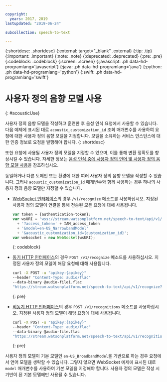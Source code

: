 ```yaml
---

copyright:
  years: 2017, 2019
lastupdated: "2019-06-24"

subcollection: speech-to-text

---
```


{:shortdesc: .shortdesc}
{:external: target="_blank" .external}
{:tip: .tip}
{:important: .important}
{:note: .note}
{:deprecated: .deprecated}
{:pre: .pre}
{:codeblock: .codeblock}
{:screen: .screen}
{:javascript: .ph data-hd-programlang='javascript'}
{:java: .ph data-hd-programlang='java'}
{:python: .ph data-hd-programlang='python'}
{:swift: .ph data-hd-programlang='swift'}

# 사용자 정의 음향 모델 사용
{: #acousticUse}

사용자 정의 음향 모델을 작성하고 훈련한 후 음성 인식 요청에서 사용할 수 있습니다. 다음 예제에 표시된 대로 `acoustic_customization_id` 조회 매개변수를 사용하여 요청에 대한 사용자 정의 음향 모델을 지정합니다. 모델을 소유하는 서비스 인스턴스에 대한 인증 정보로 요청을 발행해야 합니다.
{: shortdesc}

또한 요청에 사용될 사용자 정의 모델을 지정할 수 있으며, 이를 통해 변환 정확도를 향상시킬 수 있습니다. 자세한 정보는 [음성 인식 중에 사용자 정의 언어 및 사용자 정의 음향 모델 사용](/docs/services/speech-to-text?topic=speech-to-text-useBoth#useBothRecognize)을 참조하십시오.

동일하거나 다른 도메인 또는 환경에 대한 여러 사용자 정의 음향 모델을 작성할 수 있습니다. 그러나 `acoustic_customization_id` 매개변수와 함께 사용하는 경우 하나의 사용자 정의 음향 모델만 지정할 수 있습니다.

-   [WebSocket 인터페이스](/docs/services/speech-to-text?topic=speech-to-text-websockets)의 경우 `/v1/recognize` 메소드를 사용하십시오. 지정된 사용자 정의 모델이 연결을 통해 전송된 모든 요청에 대해 사용됩니다.

    ```javascript
    var token = {authentication-token};
    var wsURI = 'wss://stream.watsonplatform.net/speech-to-text/api/v1/recognize'
      + '?access_token=' + IAM_access_token
      + '&model=en-US_NarrowbandModel'
      + '&acoustic_customization_id={customization_id}';
    var websocket = new WebSocket(wsURI);
    ```
    {: codeblock}
-   [동기 HTTP 인터페이스](/docs/services/speech-to-text?topic=speech-to-text-http)의 경우 `POST /v1/recognize` 메소드를 사용하십시오. 지정된 사용자 정의 모델이 해당 요청에 대해 사용됩니다.

    ```bash
    curl -X POST -u "apikey:{apikey}"
    --header "Content-Type: audio/flac"
    --data-binary @audio-file1.flac
    "https://stream.watsonplatform.net/speech-to-text/api/v1/recognize?acoustic_customization_id={customization_id}"
    ```
    {: pre}
-   [비동기 HTTP 인터페이스](/docs/services/speech-to-text?topic=speech-to-text-async)의 경우 `POST /v1/recognitions` 메소드를 사용하십시오. 지정된 사용자 정의 모델이 해당 요청에 대해 사용됩니다.

    ```bash
    curl -X POST -u "apikey:{apikey}"
    --header "Content-Type: audio/flac"
    --data-binary @audio-file.flac
    "https://stream.watsonplatform.net/speech-to-text/api/v1/recognitions?acoustic_customization_id={customization_id}"
    ```
    {: pre}

사용자 정의 모델이 기본 모델인 `en-US_BroadbandModel`을 기반으로 하는 경우 요청에서 언어 모델을 생략할 수 있습니다. 그렇지 않으면 WebSocket 예제에 표시된 대로 `model` 매개변수를 사용하여 기본 모델을 지정해야 합니다. 사용자 정의 모델은 작성 시 기반이 된 기본 모델에만 사용될 수 있습니다.
